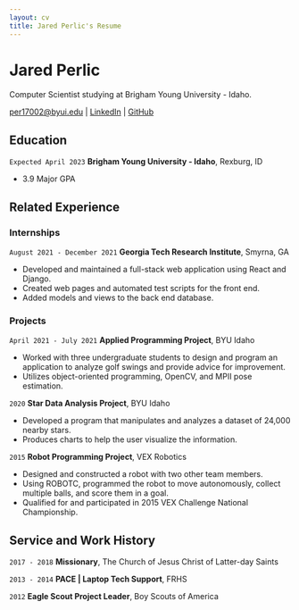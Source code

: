 ```yaml
---
layout: cv
title: Jared Perlic's Resume
---
```

# Jared Perlic
Computer Scientist studying at Brigham Young University - Idaho.

<div id="webaddress">
<a href="per17002@byui.edu">per17002@byui.edu</a>
| <a href="https://www.linkedin.com/in/jared-perlic/">LinkedIn</a>
| <a href="https://github.com/jrperlic/">GitHub</a>
  <!--Add more links if desired.-->
</div>

<!-- https://www.monique.tech/the-art-of-markdown -->

## Education

`Expected April 2023`
__Brigham Young University - Idaho__, Rexburg, ID

- 3.9 Major GPA

## Related Experience

### Internships

`August 2021 - December 2021`
__Georgia Tech Research Institute__, Smyrna, GA

- Developed and maintained a full-stack web application using React and Django.
- Created web pages and automated test scripts for the front end.
- Added models and views to the back end database.

### Projects

`April 2021 - July 2021`
__Applied Programming Project__, BYU Idaho

- Worked with three undergraduate students to design and program an application to analyze golf swings and provide advice for improvement.
- Utilizes object-oriented programming, OpenCV, and MPII pose estimation.

`2020`
__Star Data Analysis Project__, BYU Idaho

- Developed a program that manipulates and analyzes a dataset of 24,000 nearby stars.
- Produces charts to help the user visualize the information.

`2015`
__Robot Programming Project__, VEX Robotics

- Designed and constructed a robot with two other team members.
- Using ROBOTC, programmed the robot to move autonomously, collect multiple balls, and score them in a goal.
- Qualified for and participated in 2015 VEX Challenge National Championship.

## Service and Work History

`2017 - 2018`
__Missionary__, The Church of Jesus Christ of Latter-day Saints

`2013 - 2014`
__PACE | Laptop Tech Support__, FRHS

`2012`
__Eagle Scout Project Leader__, Boy Scouts of America



<!-- ### Footer

Last updated: May 2013 -->


